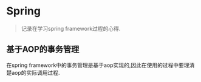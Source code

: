 # Spring

>记录在学习spring framework过程的心得.

## 基于AOP的事务管理

  在spring framework中的事务管理是基于aop实现的,因此在使用的过程中要理清楚aop的实际调用过程.
